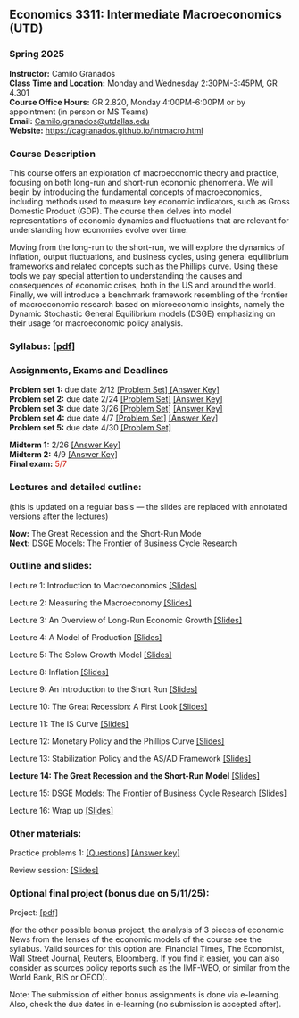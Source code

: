 ## Economics 3311: Intermediate Macroeconomics (UTD)
### Spring 2025

**Instructor:** Camilo Granados \
**Class Time and Location:** Monday and Wednesday 2:30PM-3:45PM, GR 4.301  \
**Course Office Hours:**  GR 2.820, Monday 4:00PM-6:00PM  or by appointment (in person or MS Teams) \
**Email:** Camilo.granados@utdallas.edu \
**Website:** <a href="https://cagranados.github.io/intmacro.html"><u>https://cagranados.github.io/intmacro.html</u></a> 


### Course Description

This course offers an exploration of macroeconomic theory and practice, focusing on both long-run and short-run economic phenomena. We will begin by introducing the fundamental concepts of macroeconomics, including methods used to measure key economic indicators, such as Gross Domestic Product (GDP). The course then delves into model representations of economic dynamics and fluctuations that are relevant for understanding how economies evolve over time.

Moving from the long-run to the short-run, we will explore the dynamics of inflation, output fluctuations, and business cycles, using general equilibrium frameworks and related concepts such as the Phillips curve. Using these tools we pay special attention to understanding the causes and consequences of economic crises, both in the US and around the world. Finally, we will introduce a benchmark framework resembling of the frontier of macroeconomic research based on microeconomic insights, namely the Dynamic Stochastic General Equilibrium models (DSGE) emphasizing on their usage for macroeconomic policy analysis. 


### Syllabus:  <a href="https://cagranados.github.io/files/intmacrospr25/IntermMacroSpr25_syllabus.pdf"><u>[pdf]</u></a> 


### Assignments, Exams and Deadlines


**Problem set 1:** due date 2/12 <a href="https://cagranados.github.io/files/intmacrospr25/PS1.pdf"><u>[Problem Set]</u> </a> <a href="https://cagranados.github.io/files/intmacrospr25/PS1_AnswerKey.pdf"><u>[Answer Key]</u></a> \
**Problem set 2:** due date 2/24  <a href="https://cagranados.github.io/files/intmacrospr25/PS2.pdf"><u>[Problem Set]</u></a> <a href="https://cagranados.github.io/files/intmacrospr25/PS2_AnswerKey.pdf"><u>[Answer Key]</u></a> \
**Problem set 3:** due date 3/26 <a href="https://cagranados.github.io/files/intmacrospr25/PS3.pdf"><u>[Problem Set]</u></a> <a href="https://cagranados.github.io/files/intmacrospr25/PS3_AnswerKey.pdf"><u>[Answer Key]</u></a> \
**Problem set 4:** due date 4/7 <a href="https://cagranados.github.io/files/intmacrospr25/PS4.pdf"><u>[Problem Set]</u></a> <a href="https://cagranados.github.io/files/intmacrospr25/PS4_AnswerKey.pdf"><u>[Answer Key]</u></a>  \
**Problem set 5:** due date 4/30 <a href="https://cagranados.github.io/files/intmacrospr25/PS5.pdf"><u>[Problem Set]</u></a> <!-- <a href="https://cagranados.github.io/files/intmacrospr25/PS5_AnswerKey.pdf"><u>[Answer Key]</u></a> -->

**Midterm 1:** 2/26  <a href="https://cagranados.github.io/files/intmacrospr25/Midterm1_Spr2025_AK.pdf"><u>[Answer Key]</u></a> \
**Midterm 2:** 4/9   <a href="https://cagranados.github.io/files/intmacrospr25/Midterm2_Spr2025_AK.pdf"><u>[Answer Key]</u></a> \
**Final exam:** <font color="scarlet">  5/7 </font>  <!--  <a href="https://cagranados.github.io/files/intmacrospr25/Final_MSMacro_AnsKey.pdf"><u>[Answer Key]</u></a> -->


### Lectures and detailed outline: 
(this is updated on a regular basis — the slides are replaced with annotated versions after the lectures)

**Now:** The Great Recession and the Short-Run Mode   \
**Next:** DSGE Models: The Frontier of Business Cycle Research


### Outline and slides:

Lecture 1: Introduction to Macroeconomics <a href="https://cagranados.github.io/files/intmacrospr25/L1_Introduction.pdf"><u>[Slides]</u></a> 

Lecture 2: Measuring the Macroeconomy <a href="https://cagranados.github.io/files/intmacrospr25/L2_Measuring the Macroeconomy.pdf"><u>[Slides]</u></a> 

Lecture 3: An Overview of Long-Run Economic Growth <a href="https://cagranados.github.io/files/intmacrospr25/L3_An Overview of Long Term Economic Growth.pdf"><u>[Slides]</u></a> 

Lecture 4: A Model of Production <a href="https://cagranados.github.io/files/intmacrospr25/L4_A Model of Production.pdf"><u>[Slides]</u></a> 

Lecture 5: The Solow Growth Model <a href="https://cagranados.github.io/files/intmacrospr25/L5_Solow Growth Model.pdf"><u>[Slides]</u></a> 

Lecture 8: Inflation <a href="https://cagranados.github.io/files/intmacrospr25/L8_Inflation.pdf"><u>[Slides]</u></a> 

Lecture 9: An Introduction to the Short Run <a href="https://cagranados.github.io/files/intmacrospr25/L9_An Introduction to the Short Run.pdf"><u>[Slides]</u></a> 

Lecture 10: The Great Recession: A First Look <a href="https://cagranados.github.io/files/intmacrospr25/L10_Great Recession A First Look.pdf"><u>[Slides]</u></a> 

Lecture 11: The IS Curve <a href="https://cagranados.github.io/files/intmacrospr25/L11_The IS Curve.pdf"><u>[Slides]</u></a> 

Lecture 12: Monetary Policy and the Phillips Curve <a href="https://cagranados.github.io/files/intmacrospr25/L12_Monetary Policy and the Phillips Curve.pdf"><u>[Slides]</u></a> 

Lecture 13: Stabilization Policy and the AS/AD Framework <a href="https://cagranados.github.io/files/intmacrospr25/L13_Stabilization Policy and ASAD.pdf"><u>[Slides]</u></a> 

**Lecture 14: The Great Recession and the Short-Run Model** <a href="https://cagranados.github.io/files/intmacrospr25/L14_GFC_and_shortrunModel.pdf"><u>[Slides]</u></a> 

Lecture 15: DSGE Models: The Frontier of Business Cycle Research <a href="https://cagranados.github.io/files/intmacrospr25/L15_Intro to DSGE models.pdf"><u>[Slides]</u></a>

Lecture 16: Wrap up <a href="https://cagranados.github.io/files/intmacrospr25/L16_WrapUp.pdf"><u>[Slides]</u></a>



### Other materials: 

Practice problems 1: <a href="https://cagranados.github.io/files/intmacrospr25/PracticeProblems1.pdf"><u>[Questions]</u></a> <a href="https://cagranados.github.io/files/intmacrospr25/PracticeProblems1_Answerkey.pdf"><u>[Answer key]</u></a>  

Review session: <a href="https://cagranados.github.io/files/intmacrospr25/Review_Mid1.pdf"><u>[Slides]</u></a> 

### Optional final project (bonus due on 5/11/25):

Project: <a href="https://cagranados.github.io/files/intmacrospr25/OptionalFinalProject.pdf"><u>[pdf]</u></a>

(for the other possible bonus project, the analysis of 3 pieces of economic News from the lenses of the economic models of the course see the syllabus. Valid sources for this option are: Financial Times, The Economist, Wall Street Journal, Reuters, Bloomberg. If you find it easier, you can also consider as sources policy reports such as the IMF-WEO, or similar from the World Bank, BIS or OECD).

Note: The submission of either bonus assignments is done via e-learning. Also, check the due dates in e-learning (no submission is accepted after).


